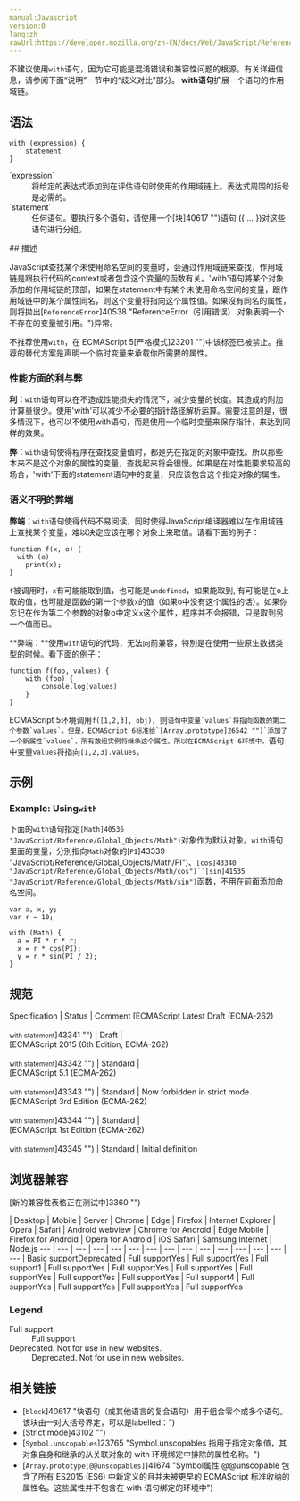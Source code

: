 ```yaml
---
manual:Javascript
version:0
lang:zh
rawUrl:https://developer.mozilla.org/zh-CN/docs/Web/JavaScript/Reference/Statements/with
---
```




不建议使用`with`语句，因为它可能是混淆错误和兼容性问题的根源。有关详细信息，请参阅下面“说明”一节中的“歧义对比”部分。
**with语句**扩展一个语句的作用域链。

## 语法<a name="Syntax"></a>

```
with (expression) {
    statement
}

```
<dl><dt id=''>`expression`</dt><dd>将给定的表达式添加到在评估语句时使用的作用域链上。表达式周围的括号是必需的。</dd><dt id=''>`statement`</dt><dd>任何语句。要执行多个语句，请使用一个[块]40617 "")语句 ({ ... })对这些语句进行分组。</dd></dl>
## 描述<a name="Description"></a>


JavaScript查找某个未使用命名空间的变量时，会通过作用域链来查找，作用域链是跟执行代码的context或者包含这个变量的函数有关。&#39;with&#39;语句將某个对象添加的作用域链的顶部，如果在statement中有某个未使用命名空间的变量，跟作用域链中的某个属性同名，则这个变量将指向这个属性值。如果沒有同名的属性，则将拋出[`ReferenceError`]40538 "ReferenceError（引用错误） 对象表明一个不存在的变量被引用。")异常。

不推荐使用`with`，在 ECMAScript 5[严格模式]23201 "")中该标签已被禁止。推荐的替代方案是声明一个临时变量来承载你所需要的属性。

### 性能方面的利与弊<a name="性能方面的利与弊"></a>


**利：**`with`语句可以在不造成性能损失的情況下，减少变量的长度。其造成的附加计算量很少。使用&#39;with&#39;可以减少不必要的指针路径解析运算。需要注意的是，很多情況下，也可以不使用with语句，而是使用一个临时变量来保存指针，来达到同样的效果。



**弊：**`with`语句使得程序在查找变量值时，都是先在指定的对象中查找。所以那些本来不是这个对象的属性的变量，查找起来将会很慢。如果是在对性能要求较高的场合，&#39;with&#39;下面的statement语句中的变量，只应该包含这个指定对象的属性。


### 语义不明的弊端<a name="语义不明的弊端"></a>


**弊端：**`with`语句使得代码不易阅读，同时使得JavaScript编译器难以在作用域链上查找某个变量，难以决定应该在哪个对象上来取值。请看下面的例子：


```
function f(x, o) {
  with (o) 
    print(x);
}
```


`f`被调用时，`x`有可能能取到值，也可能是`undefined`，如果能取到, 有可能是在o上取的值，也可能是函数的第一个参数`x`的值（如果o中没有这个属性的话）。如果你忘记在作为第二个参数的对象o中定义`x`这个属性，程序并不会报错，只是取到另一个值而已。



**弊端：**使用`with`语句的代码，无法向前兼容，特別是在使用一些原生数据类型的时候。看下面的例子：


```
function f(foo, values) {
    with (foo) {
        console.log(values)
    }
}
```


ECMAScript 5环境调用`f([1,2,3], obj)`，则``语句中变量`values`将指向函数的第二个参数`values`。但是，ECMAScript 6标准给`[Array.prototype]26542 "")`添加了一个新属性`values`，所有数组实例将继承这个属性。所以在ECMAScript 6环境中，``语句中变量`values`将指向`[1,2,3].values`。



## 示例<a name="Examples"></a>

### Example: Using`with`<a name="Example:_Using_with"></a>


下面的`with`语句指定`[Math]40536 "JavaScript/Reference/Global_Objects/Math")`对象作为默认对象。`with`语句里面的变量，分別指向`Math`对象的[`PI`]43339 "JavaScript/Reference/Global_Objects/Math/PI")、`[cos]43340 "JavaScript/Reference/Global_Objects/Math/cos")``[sin]41535 "JavaScript/Reference/Global_Objects/Math/sin")`函数，不用在前面添加命名空间。


```
var a, x, y;
var r = 10;

with (Math) {
  a = PI * r * r;
  x = r * cos(PI);
  y = r * sin(PI / 2);
}
```

## 规范<a name="规范"></a>

Specification | Status | Comment 
[ECMAScript Latest Draft (ECMA-262)<br></br><small>with statement</small>]43341 "") | Draft |  
[ECMAScript 2015 (6th Edition, ECMA-262)<br></br><small>with statement</small>]43342 "") | Standard |  
[ECMAScript 5.1 (ECMA-262)<br></br><small>with statement</small>]43343 "") | Standard | Now forbidden in strict mode. 
[ECMAScript 3rd Edition (ECMA-262)<br></br><small>with statement</small>]43344 "") | Standard |  
[ECMAScript 1st Edition (ECMA-262)<br></br><small>with statement</small>]43345 "") | Standard | Initial definition 


## 浏览器兼容<a name="浏览器兼容"></a>
[新的兼容性表格正在测试中<i></i>]3360 "")

 | <abbr>Desktop<i></i></abbr> | <abbr>Mobile<i></i></abbr> | <abbr>Server<i></i></abbr> 
 | <abbr>Chrome<i></i></abbr> | <abbr>Edge<i></i></abbr> | <abbr>Firefox<i></i></abbr> | <abbr>Internet Explorer<i></i></abbr> | <abbr>Opera<i></i></abbr> | <abbr>Safari<i></i></abbr> | <abbr>Android webview<i></i></abbr> | <abbr>Chrome for Android<i></i></abbr> | <abbr>Edge Mobile<i></i></abbr> | <abbr>Firefox for Android<i></i></abbr> | <abbr>Opera for Android<i></i></abbr> | <abbr>iOS Safari<i></i></abbr> | <abbr>Samsung Internet<i></i></abbr> | <abbr>Node.js<i></i></abbr> 
 ---  |  ---  |  ---  |  ---  |  ---  |  ---  |  ---  |  ---  |  ---  |  ---  |  ---  |  ---  |  ---  |  ---  |  ---  | 
Basic support<abbr>Deprecated<i></i></abbr> | <abbr>Full support</abbr>Yes | <abbr>Full support</abbr>Yes | <abbr>Full support</abbr>1 | <abbr>Full support</abbr>Yes | <abbr>Full support</abbr>Yes | <abbr>Full support</abbr>Yes | <abbr>Full support</abbr>Yes | <abbr>Full support</abbr>Yes | <abbr>Full support</abbr>Yes | <abbr>Full support</abbr>4 | <abbr>Full support</abbr>Yes | <abbr>Full support</abbr>Yes | <abbr>Full support</abbr>Yes | <abbr>Full support</abbr>Yes 


### Legend<a name="Legend"></a>
<dl><dt id=''><abbr>Full support</abbr></dt><dd>Full support</dd><dt id=''><abbr>Deprecated. Not for use in new websites.<i></i></abbr></dt><dd>Deprecated. Not for use in new websites.</dd></dl>

## 相关链接<a name="See_also"></a>

* [`block`]40617 "块语句（或其他语言的复合语句）用于组合零个或多个语句。该块由一对大括号界定，可以是labelled：")
* [Strict mode]43102 "")
* [`Symbol.unscopables`]23765 "Symbol.unscopables 指用于指定对象值，其对象自身和继承的从关联对象的 with 环境绑定中排除的属性名称。")
* [`Array.prototype[@@unscopables]`]41674 "Symbol属性 @@unscopable 包含了所有 ES2015 (ES6) 中新定义的且并未被更早的 ECMAScript 标准收纳的属性名。这些属性并不包含在 with 语句绑定的环境中")



